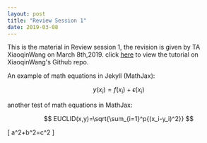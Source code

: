```yaml
---
layout: post
title: "Review Session 1"
date: 2019-03-08
---
```


This is the material in Review session 1, the revision is given by TA XiaoqinWang on March 8th,2019.
click [here](https://github.com/trustxiaoqinwang/Microeconometrics_TA_Session/tree/master/Session1) to view the tutorial on XiaoqinWang's Github repo.



An example of math equations in Jekyll (MathJax):

$$
  y(x_i) = f(x_i) + \epsilon(x_i)
$$

another test of math equations in MathJax:

$$
   EUCLID(x,y)=\sqrt{\sum_{i=1}^p{(x_i-y_i)^2}}
$$

\[ a^2+b^2=c^2 \]
